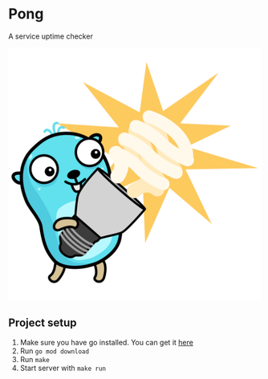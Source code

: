 # Pong

A service uptime checker

![Gopher](assets/gopher.png)

## Project setup
1. Make sure you have go installed. You can get it [here](https://go.dev/doc/install)
2. Run `go mod download` 
3. Run `make`
4. Start server with `make run`


